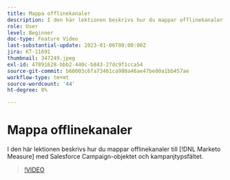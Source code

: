```yaml
---
title: Mappa offlinekanaler
description: I den här lektionen beskrivs hur du mappar offlinekanaler till [!DNL Marketo Measure] med Salesforce Campaign-objektet och kampanjtypsfältet.
role: User
level: Beginner
doc-type: Feature Video
last-substantial-update: 2023-01-06T00:00:00Z
jira: KT-11691
thumbnail: 347249.jpeg
exl-id: 47891628-bbb2-440c-b843-27dc9f1cca54
source-git-commit: b60003c6fa73401ca980a46ae47be00a1bb457ae
workflow-type: tm+mt
source-wordcount: '44'
ht-degree: 0%

---
```


# Mappa offlinekanaler

I den här lektionen beskrivs hur du mappar offlinekanaler till [!DNL Marketo Measure] med Salesforce Campaign-objektet och kampanjtypsfältet.

>[!VIDEO](https://video.tv.adobe.com/v/347249/?quality=12&learn=on)

